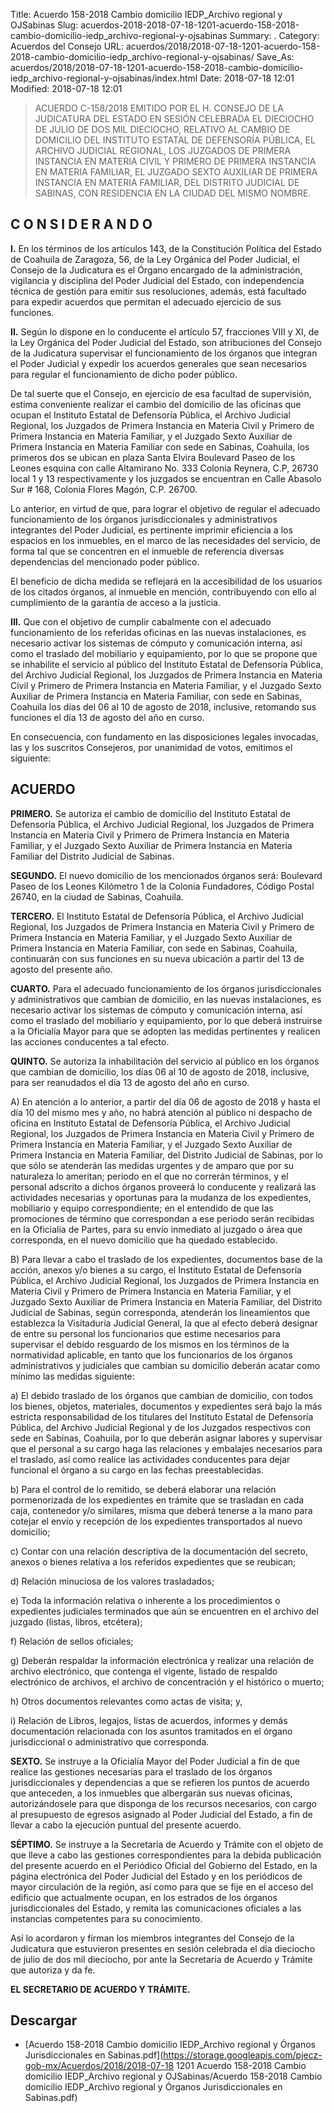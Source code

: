 Title: Acuerdo 158-2018 Cambio domicilio IEDP_Archivo regional y OJSabinas
Slug: acuerdos-2018-2018-07-18-1201-acuerdo-158-2018-cambio-domicilio-iedp_archivo-regional-y-ojsabinas
Summary: .
Category: Acuerdos del Consejo
URL: acuerdos/2018/2018-07-18-1201-acuerdo-158-2018-cambio-domicilio-iedp_archivo-regional-y-ojsabinas/
Save_As: acuerdos/2018/2018-07-18-1201-acuerdo-158-2018-cambio-domicilio-iedp_archivo-regional-y-ojsabinas/index.html
Date: 2018-07-18 12:01
Modified: 2018-07-18 12:01


> ACUERDO C-158/2018 EMITIDO POR EL H. CONSEJO DE LA JUDICATURA DEL ESTADO EN SESIÓN CELEBRADA EL DIECIOCHO DE JULIO DE DOS MIL DIECIOCHO, RELATIVO AL CAMBIO DE DOMICILIO DEL INSTITUTO ESTATAL DE DEFENSORÍA PÚBLICA, EL ARCHIVO JUDICIAL REGIONAL, LOS JUZGADOS DE PRIMERA INSTANCIA EN MATERIA CIVIL Y PRIMERO DE PRIMERA INSTANCIA EN MATERIA FAMILIAR, EL JUZGADO SEXTO AUXILIAR DE PRIMERA INSTANCIA EN MATERIA FAMILIAR, DEL DISTRITO JUDICIAL DE SABINAS, CON RESIDENCIA EN LA CIUDAD DEL MISMO NOMBRE.

## C O N S I D E R A N D O

**I.** En los términos de los artículos 143, de la Constitución Política del Estado de Coahuila de Zaragoza, 56, de la Ley Orgánica del Poder Judicial, el Consejo de la Judicatura es el Órgano encargado de la administración, vigilancia y disciplina del Poder Judicial del Estado, con independencia técnica de gestión para emitir sus resoluciones, además, está facultado para expedir acuerdos que permitan el adecuado ejercicio de sus funciones.

**II.** Según lo dispone en lo conducente el artículo 57, fracciones VIII y XI, de la Ley Orgánica del Poder Judicial del Estado, son atribuciones del Consejo de la Judicatura supervisar el funcionamiento de los órganos que integran el Poder Judicial y expedir los acuerdos generales que sean necesarios para regular el funcionamiento de dicho poder público.

De tal suerte que el Consejo, en ejercicio de esa facultad de supervisión, estima conveniente realizar el cambio del domicilio de las oficinas que ocupan el Instituto Estatal de Defensoría Pública, el Archivo Judicial Regional, los Juzgados de Primera Instancia en Materia Civil y Primero de Primera Instancia en Materia Familiar, y el Juzgado Sexto Auxiliar de Primera Instancia en Materia Familiar con sede en Sabinas, Coahuila, los primeros dos se ubican en plaza Santa Elvira Boulevard Paseo de los Leones esquina con calle Altamirano No. 333 Colonia Reynera, C.P, 26730 local 1 y 13 respectivamente y los juzgados se encuentran en Calle Abasolo Sur # 168, Colonia Flores Magón, C.P. 26700.

Lo anterior, en virtud de que, para lograr el objetivo de regular el adecuado funcionamiento de los órganos jurisdiccionales y administrativos integrantes del Poder Judicial, es pertinente imprimir eficiencia a los espacios en los inmuebles, en el marco de las necesidades del servicio, de forma tal que se concentren en el inmueble de referencia diversas dependencias del mencionado poder público.

El beneficio de dicha medida se reflejará en la accesibilidad de los usuarios de los citados órganos, al inmueble en mención, contribuyendo con ello al cumplimiento de la garantía de acceso a la justicia.

**III.** Que con el objetivo de cumplir cabalmente con el adecuado funcionamiento de los referidas oficinas en las nuevas instalaciones, es necesario activar los sistemas de cómputo y comunicación interna, así como el traslado del mobiliario y equipamiento, por lo que se propone que se inhabilite el servicio al público del Instituto Estatal de Defensoría Pública, del Archivo Judicial Regional, los Juzgados de Primera Instancia en Materia Civil y Primero de Primera Instancia en Materia Familiar, y el Juzgado Sexto Auxiliar de Primera Instancia en Materia Familiar, con sede en Sabinas, Coahuila los días del 06 al 10 de agosto de 2018, inclusive, retomando sus funciones el día 13 de agosto del año en curso.

En consecuencia, con fundamento en las disposiciones legales invocadas, las y los suscritos Consejeros, por unanimidad de votos, emitimos el siguiente:

## ACUERDO

**PRIMERO.** Se autoriza el cambio de domicilio del Instituto Estatal de Defensoría Pública, el Archivo Judicial Regional, los Juzgados de Primera Instancia en Materia Civil y Primero de Primera Instancia en Materia Familiar, y el Juzgado Sexto Auxiliar de Primera Instancia en Materia Familiar del Distrito Judicial de Sabinas.

**SEGUNDO.** El nuevo domicilio de los mencionados órganos será: Boulevard Paseo de los Leones Kilómetro 1 de la Colonia Fundadores, Código Postal 26740, en la ciudad de Sabinas, Coahuila.

**TERCERO.** El Instituto Estatal de Defensoría Pública, el Archivo Judicial Regional, los Juzgados de Primera Instancia en Materia Civil y Primero de Primera Instancia en Materia Familiar, y el Juzgado Sexto Auxiliar de Primera Instancia en Materia Familiar, con sede en Sabinas, Coahuila, continuarán con sus funciones en su nueva ubicación a partir del 13 de agosto del presente año.

**CUARTO.** Para el adecuado funcionamiento de los órganos jurisdiccionales y administrativos que cambian de domicilio, en las nuevas instalaciones, es necesario activar los sistemas de cómputo y comunicación interna, así como el traslado del mobiliario y equipamiento, por lo que deberá instruirse a la Oficialía Mayor para que se adopten las medidas pertinentes y realicen las acciones conducentes a tal efecto.

**QUINTO.** Se autoriza la inhabilitación del servicio al público en los órganos que cambian de domicilio, los días 06 al 10 de agosto de 2018, inclusive, para ser reanudados el día 13 de agosto del año en curso.

A) En atención a lo anterior, a partir del día 06 de agosto de 2018 y hasta el día 10 del mismo mes y año, no habrá atención al público ni despacho de oficina en Instituto Estatal de Defensoría Pública, el Archivo Judicial Regional, los Juzgados de Primera Instancia en Materia Civil y Primero de Primera Instancia en Materia Familiar, y el Juzgado Sexto Auxiliar de Primera Instancia en Materia Familiar, del Distrito Judicial de Sabinas, por lo que sólo se atenderán las medidas urgentes y de amparo que por su naturaleza lo ameritan; periodo en el que no correrán términos, y el personal adscrito a dichos órganos proveerá lo conducente y realizará las actividades necesarias y oportunas para la mudanza de los expedientes, mobiliario y equipo correspondiente; en el entendido de que las promociones de término que correspondan a ese periodo serán recibidas en la Oficialía de Partes, para su envío inmediato al juzgado o área que corresponda, en el nuevo domicilio que ha quedado establecido.

B) Para llevar a cabo el traslado de los expedientes, documentos base de la acción, anexos y/o bienes a su cargo, el Instituto Estatal de Defensoría Pública, el Archivo Judicial Regional, los Juzgados de Primera Instancia en Materia Civil y Primero de Primera Instancia en Materia Familiar, y el Juzgado Sexto Auxiliar de Primera Instancia en Materia Familiar, del Distrito Judicial de Sabinas, según corresponda, atenderán los lineamientos que establezca la Visitaduría Judicial General, la que al efecto deberá designar de entre su personal los funcionarios que estime necesarios para supervisar el debido resguardo de los mismos en los términos de la normatividad aplicable, en tanto que los funcionarios de los órganos administrativos y judiciales que cambian su domicilio deberán acatar como mínimo las medidas siguiente:

a) El debido traslado de los órganos que cambian de domicilio, con todos los bienes, objetos, materiales, documentos y expedientes será bajo la más estricta responsabilidad de los titulares del Instituto Estatal de Defensoría Pública, del Archivo Judicial Regional y de los Juzgados respectivos con sede en Sabinas, Coahuila, por lo que deberán asignar labores y supervisar que el personal a su cargo haga las relaciones y embalajes necesarios para el traslado, así como realice las actividades conducentes para dejar funcional el órgano a su cargo en las fechas preestablecidas.

b) Para el control de lo remitido, se deberá elaborar una relación pormenorizada de los expedientes en trámite que se trasladan en cada caja, contenedor y/o similares, misma que deberá tenerse a la mano para cotejar el envío y recepción de los expedientes transportados al nuevo domicilio;

c) Contar con una relación descriptiva de la documentación del secreto, anexos o bienes relativa a los referidos expedientes que se reubican;

d) Relación minuciosa de los valores trasladados;

e) Toda la información relativa o inherente a los procedimientos o expedientes judiciales terminados que aún se encuentren en el archivo del juzgado (listas, libros, etcétera);

f) Relación de sellos oficiales;

g) Deberán respaldar la información electrónica y realizar una relación de archivo electrónico, que contenga el vigente, listado de respaldo electrónico de archivos, el archivo de concentración y el histórico o muerto;

h) Otros documentos relevantes como actas de visita; y,

i) Relación de Libros, legajos, listas de acuerdos, informes y demás documentación relacionada con los asuntos tramitados en el órgano jurisdiccional o administrativo que corresponda.

**SEXTO.** Se instruye a la Oficialía Mayor del Poder Judicial a fin de que realice las gestiones necesarias para el traslado de los órganos jurisdiccionales y dependencias a que se refieren los puntos de acuerdo que anteceden, a los inmuebles que albergarán sus nuevas oficinas, autorizándosele para que disponga de los recursos necesarios, con cargo al presupuesto de egresos asignado al Poder Judicial del Estado, a fin de llevar a cabo la ejecución puntual del presente acuerdo.

**SÉPTIMO.** Se instruye a la Secretaria de Acuerdo y Trámite con el objeto de que lleve a cabo las gestiones correspondientes para la debida publicación del presente acuerdo en el Periódico Oficial del Gobierno del Estado, en la página electrónica del Poder Judicial del Estado y en los periódicos de mayor circulación de la región, así como para que se fije en el acceso del edificio que actualmente ocupan, en los estrados de los órganos jurisdiccionales del Estado, y remita las comunicaciones oficiales a las instancias competentes para su conocimiento.

Así lo acordaron y firman los miembros integrantes del Consejo de la Judicatura que estuvieron presentes en sesión celebrada el día dieciocho de julio de dos mil dieciocho, por ante la Secretaria de Acuerdo y Trámite que autoriza y da fe.

**EL SECRETARIO DE ACUERDO Y TRÁMITE.**



## Descargar


* [Acuerdo 158-2018 Cambio domicilio IEDP_Archivo regional y Órganos Jurisdiccionales en Sabinas.pdf](https://storage.googleapis.com/pjecz-gob-mx/Acuerdos/2018/2018-07-18 1201 Acuerdo 158-2018 Cambio domicilio IEDP_Archivo regional y OJSabinas/Acuerdo 158-2018 Cambio domicilio IEDP_Archivo regional y Órganos Jurisdiccionales en Sabinas.pdf)


